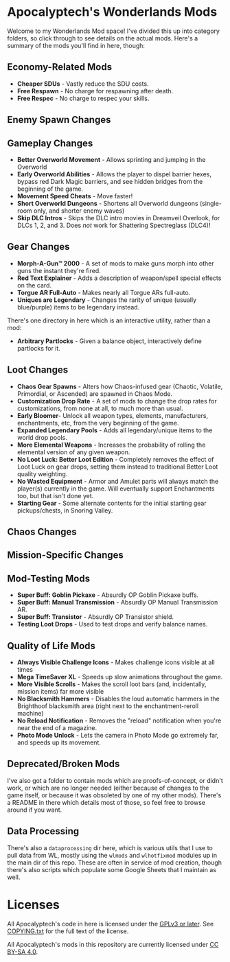 Apocalyptech's Wonderlands Mods
===============================

Welcome to my Wonderlands Mod space!  I've divided this up into category
folders, so click through to see details on the actual mods.  Here's a summary
of the mods you'll find in here, though:

## Economy-Related Mods

- **Cheaper SDUs** - Vastly reduce the SDU costs.
- **Free Respawn** - No charge for respawning after death.
- **Free Respec** - No charge to respec your skills.

## Enemy Spawn Changes

## Gameplay Changes

- **Better Overworld Movement** - Allows sprinting and jumping in the Overworld
- **Early Overworld Abilities** - Allows the player to dispel barrier hexes,
  bypass red Dark Magic barriers, and see hidden bridges from the beginning of
  the game.
- **Movement Speed Cheats** - Move faster!
- **Short Overworld Dungeons** - Shortens all Overworld dungeons (single-room
  only, and shorter enemy waves)
- **Skip DLC Intros** - Skips the DLC intro movies in Dreamveil Overlook, for
  DLCs 1, 2, and 3.  Does *not* work for Shattering Spectreglass (DLC4)!

## Gear Changes

- **Morph-A-Gun™ 2000** - A set of mods to make guns morph into other guns the instant
  they're fired.
- **Red Text Explainer** - Adds a description of weapon/spell special effects on the card.
- **Torgue AR Full-Auto** - Makes nearly all Torgue ARs full-auto.
- **Uniques are Legendary** - Changes the rarity of unique (usually blue/purple) items
  to be legendary instead.

There's one directory in here which is an interactive utility, rather
than a mod:

- **Arbitrary Partlocks** - Given a balance object, interactively define partlocks for it.

## Loot Changes

- **Chaos Gear Spawns** - Alters how Chaos-infused gear (Chaotic, Volatile, Primordial,
  or Ascended) are spawned in Chaos Mode.
- **Customization Drop Rate** - A set of mods to change the drop rates for customizations,
  from none at all, to much more than usual.
- **Early Bloomer**- Unlock all weapon types, elements, manufacturers,
  enchantments, etc, from the very beginning of the game.
- **Expanded Legendary Pools** - Adds all legendary/unique items to the world drop pools.
- **More Elemental Weapons** - Increases the probability of rolling the elemental version
  of any given weapon.
- **No Loot Luck: Better Loot Edition** - Completely removes the effect of Loot Luck on
  gear drops, setting them instead to traditional Better Loot quality weighting.
- **No Wasted Equipment** - Armor and Amulet parts will always match the player(s)
  currently in the game.  Will eventually support Enchantments too, but that isn't done yet.
- **Starting Gear** - Some alternate contents for the initial starting
  gear pickups/chests, in Snoring Valley.

## Chaos Changes

## Mission-Specific Changes

## Mod-Testing Mods

- **Super Buff: Goblin Pickaxe** - Absurdly OP Goblin Pickaxe buffs.
- **Super Buff: Manual Transmission** - Absurdly OP Manual Transmission AR.
- **Super Buff: Transistor** - Absurdly OP Transistor shield.
- **Testing Loot Drops** - Used to test drops and verify balance names.

## Quality of Life Mods

- **Always Visible Challenge Icons** - Makes challenge icons visible at all
  times
- **Mega TimeSaver XL** - Speeds up slow animations throughout the game.
- **More Visible Scrolls** - Makes the scroll loot bars (and, incidentally,
  mission items) far more visible
- **No Blacksmith Hammers** - Disables the loud automatic hammers in the
  Brighthoof blacksmith area (right next to the enchantment-reroll machine)
- **No Reload Notification** - Removes the "reload" notification when you're
  near the end of a magazine.
- **Photo Mode Unlock** - Lets the camera in Photo Mode go extremely far, and
  speeds up its movement.

## Deprecated/Broken Mods

I've also got a folder to contain mods which are proofs-of-concept, or didn't
work, or which are no longer needed (either because of changes to the game itself,
or because it was obsoleted by one of my other mods).  There's a README in there
which details most of those, so feel free to browse around if you want.

## Data Processing

There's also a `dataprocessing` dir here, which is various utils that I use to
pull data from WL, mostly using the `wlmods` and `wlhotfixmod` modules up
in the main dir of this repo.  These are often in service of mod creation, though
there's also scripts which populate some Google Sheets that I maintain as well.

Licenses
========

All Apocalyptech's code in here is licensed under the
[GPLv3 or later](https://www.gnu.org/licenses/quick-guide-gplv3.html).
See [COPYING.txt](COPYING.txt) for the full text of the license.

All Apocalyptech's mods in this repository are currently licensed under
[CC BY-SA 4.0](https://creativecommons.org/licenses/by-sa/4.0/).

